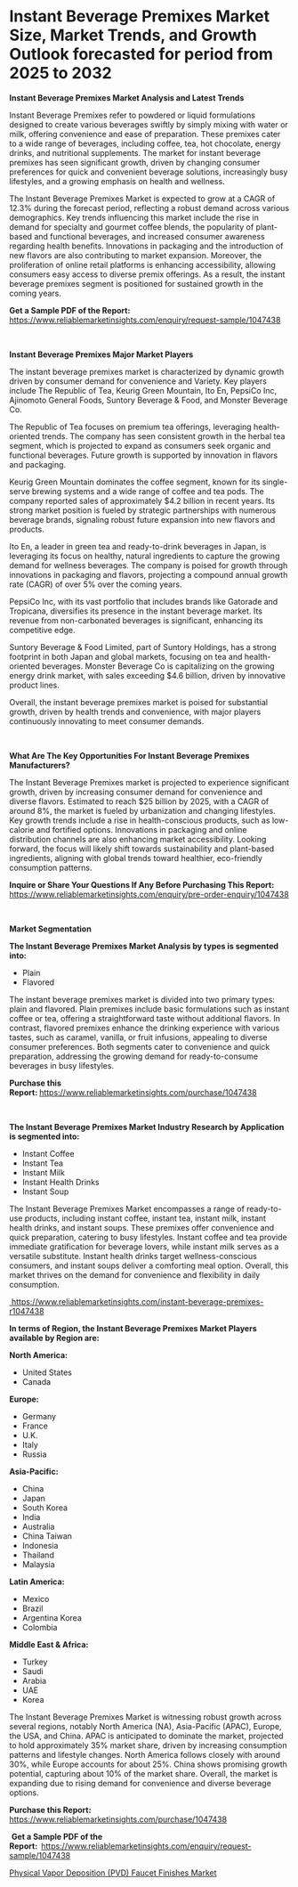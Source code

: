 <p><h1>Instant Beverage Premixes Market Size, Market Trends, and Growth Outlook forecasted for period from 2025 to 2032</h1></p><p><strong>Instant Beverage Premixes Market Analysis and Latest Trends</strong></p>
<p><p>Instant Beverage Premixes refer to powdered or liquid formulations designed to create various beverages swiftly by simply mixing with water or milk, offering convenience and ease of preparation. These premixes cater to a wide range of beverages, including coffee, tea, hot chocolate, energy drinks, and nutritional supplements. The market for instant beverage premixes has seen significant growth, driven by changing consumer preferences for quick and convenient beverage solutions, increasingly busy lifestyles, and a growing emphasis on health and wellness.</p><p>The Instant Beverage Premixes Market is expected to grow at a CAGR of 12.3% during the forecast period, reflecting a robust demand across various demographics. Key trends influencing this market include the rise in demand for specialty and gourmet coffee blends, the popularity of plant-based and functional beverages, and increased consumer awareness regarding health benefits. Innovations in packaging and the introduction of new flavors are also contributing to market expansion. Moreover, the proliferation of online retail platforms is enhancing accessibility, allowing consumers easy access to diverse premix offerings. As a result, the instant beverage premixes segment is positioned for sustained growth in the coming years.</p></p>
<p><strong>Get a Sample PDF of the Report:&nbsp;</strong> <a href="https://www.reliablemarketinsights.com/enquiry/request-sample/1047438?utm_campaign=2181&utm_medium=2&utm_source=Github&utm_content=ia&utm_term=22032025&utm_id=instant-beverage-premixes">https://www.reliablemarketinsights.com/enquiry/request-sample/1047438</a></p>
<p>&nbsp;</p>
<p><strong>Instant Beverage Premixes Major Market Players</strong></p>
<p><p>The instant beverage premixes market is characterized by dynamic growth driven by consumer demand for convenience and Variety. Key players include The Republic of Tea, Keurig Green Mountain, Ito En, PepsiCo Inc, Ajinomoto General Foods, Suntory Beverage & Food, and Monster Beverage Co.</p><p>The Republic of Tea focuses on premium tea offerings, leveraging health-oriented trends. The company has seen consistent growth in the herbal tea segment, which is projected to expand as consumers seek organic and functional beverages. Future growth is supported by innovation in flavors and packaging.</p><p>Keurig Green Mountain dominates the coffee segment, known for its single-serve brewing systems and a wide range of coffee and tea pods. The company reported sales of approximately $4.2 billion in recent years. Its strong market position is fueled by strategic partnerships with numerous beverage brands, signaling robust future expansion into new flavors and products.</p><p>Ito En, a leader in green tea and ready-to-drink beverages in Japan, is leveraging its focus on healthy, natural ingredients to capture the growing demand for wellness beverages. The company is poised for growth through innovations in packaging and flavors, projecting a compound annual growth rate (CAGR) of over 5% over the coming years.</p><p>PepsiCo Inc, with its vast portfolio that includes brands like Gatorade and Tropicana, diversifies its presence in the instant beverage market. Its revenue from non-carbonated beverages is significant, enhancing its competitive edge.</p><p>Suntory Beverage & Food Limited, part of Suntory Holdings, has a strong footprint in both Japan and global markets, focusing on tea and health-oriented beverages. Monster Beverage Co is capitalizing on the growing energy drink market, with sales exceeding $4.6 billion, driven by innovative product lines.</p><p>Overall, the instant beverage premixes market is poised for substantial growth, driven by health trends and convenience, with major players continuously innovating to meet consumer demands.</p></p>
<p>&nbsp;</p>
<p><strong>What Are The Key Opportunities For Instant Beverage Premixes Manufacturers?</strong></p>
<p><p>The Instant Beverage Premixes market is projected to experience significant growth, driven by increasing consumer demand for convenience and diverse flavors. Estimated to reach $25 billion by 2025, with a CAGR of around 8%, the market is fueled by urbanization and changing lifestyles. Key growth trends include a rise in health-conscious products, such as low-calorie and fortified options. Innovations in packaging and online distribution channels are also enhancing market accessibility. Looking forward, the focus will likely shift towards sustainability and plant-based ingredients, aligning with global trends toward healthier, eco-friendly consumption patterns.</p></p>
<p><strong>Inquire or Share Your Questions If Any Before Purchasing This Report:</strong> <a href="https://www.reliablemarketinsights.com/enquiry/pre-order-enquiry/1047438?utm_campaign=2181&utm_medium=2&utm_source=Github&utm_content=ia&utm_term=22032025&utm_id=instant-beverage-premixes">https://www.reliablemarketinsights.com/enquiry/pre-order-enquiry/1047438</a></p>
<p>&nbsp;</p>
<p><strong>Market Segmentation</strong></p>
<p><strong>The Instant Beverage Premixes Market Analysis by types is segmented into:</strong></p>
<p><ul><li>Plain</li><li>Flavored</li></ul></p>
<p><p>The instant beverage premixes market is divided into two primary types: plain and flavored. Plain premixes include basic formulations such as instant coffee or tea, offering a straightforward taste without additional flavors. In contrast, flavored premixes enhance the drinking experience with various tastes, such as caramel, vanilla, or fruit infusions, appealing to diverse consumer preferences. Both segments cater to convenience and quick preparation, addressing the growing demand for ready-to-consume beverages in busy lifestyles.</p></p>
<p><strong>Purchase this Report:&nbsp;</strong><a href="https://www.reliablemarketinsights.com/purchase/1047438?utm_campaign=2181&utm_medium=2&utm_source=Github&utm_content=ia&utm_term=22032025&utm_id=instant-beverage-premixes">https://www.reliablemarketinsights.com/purchase/1047438</a></p>
<p>&nbsp;</p>
<p><strong>The Instant Beverage Premixes Market Industry Research by Application is segmented into:</strong></p>
<p><ul><li>Instant Coffee</li><li>Instant Tea</li><li>Instant Milk</li><li>Instant Health Drinks</li><li>Instant Soup</li></ul></p>
<p><p>The Instant Beverage Premixes Market encompasses a range of ready-to-use products, including instant coffee, instant tea, instant milk, instant health drinks, and instant soups. These premixes offer convenience and quick preparation, catering to busy lifestyles. Instant coffee and tea provide immediate gratification for beverage lovers, while instant milk serves as a versatile substitute. Instant health drinks target wellness-conscious consumers, and instant soups deliver a comforting meal option. Overall, this market thrives on the demand for convenience and flexibility in daily consumption.</p></p>
<p><a href="https://www.reliablemarketinsights.com/instant-beverage-premixes-r1047438?utm_campaign=2181&utm_medium=2&utm_source=Github&utm_content=ia&utm_term=22032025&utm_id=instant-beverage-premixes">&nbsp;https://www.reliablemarketinsights.com/instant-beverage-premixes-r1047438</a></p>
<p><strong>In terms of Region, the Instant Beverage Premixes Market Players available by Region are:</strong></p>
<p>
    <p> <strong> North America: </strong>
        <ul>
            <li>United States</li>
            <li>Canada</li>
        </ul>
        </p> 
    <p> <strong> Europe: </strong>
        <ul>
            <li>Germany</li>
            <li>France</li>
            <li>U.K.</li>
            <li>Italy</li>
            <li>Russia</li>
        </ul>
        </p> 
    <p> <strong> Asia-Pacific: </strong>
        <ul>
            <li>China</li>
            <li>Japan</li>
            <li>South Korea</li>
            <li>India</li>
            <li>Australia</li>
            <li>China Taiwan</li>
            <li>Indonesia</li>
            <li>Thailand</li>
            <li>Malaysia</li>
        </ul>
        </p> 
    <p> <strong> Latin America: </strong>
        <ul>
            <li>Mexico</li>
            <li>Brazil</li>
            <li>Argentina Korea</li>
            <li>Colombia</li>
        </ul>
        </p> 
    <p> <strong> Middle East & Africa: </strong>
        <ul>
            <li>Turkey</li>
            <li>Saudi</li>
            <li>Arabia</li>
            <li>UAE</li>
            <li>Korea</li>
        </ul>
    </p>
    </p>
<p><p>The Instant Beverage Premixes Market is witnessing robust growth across several regions, notably North America (NA), Asia-Pacific (APAC), Europe, the USA, and China. APAC is anticipated to dominate the market, projected to hold approximately 35% market share, driven by increasing consumption patterns and lifestyle changes. North America follows closely with around 30%, while Europe accounts for about 25%. China shows promising growth potential, capturing about 10% of the market share. Overall, the market is expanding due to rising demand for convenience and diverse beverage options.</p></p>
<p><strong>Purchase this Report: </strong><a href="https://www.reliablemarketinsights.com/purchase/1047438?utm_campaign=2181&utm_medium=2&utm_source=Github&utm_content=ia&utm_term=22032025&utm_id=instant-beverage-premixes">https://www.reliablemarketinsights.com/purchase/1047438</a></p>
<p>&nbsp;<strong>Get a Sample PDF of the Report:&nbsp;&nbsp;</strong><a href="https://www.reliablemarketinsights.com/enquiry/request-sample/1047438?utm_campaign=2181&utm_medium=2&utm_source=Github&utm_content=ia&utm_term=22032025&utm_id=instant-beverage-premixes">https://www.reliablemarketinsights.com/enquiry/request-sample/1047438</a></p>
<p><strong></strong></p>
<p><p><a href="https://github.com/HobertDavis43/Market-Research-Report-List-2/blob/main/physical-vapor-deposition-pvd-faucet-finishes-market.md?utm_campaign=2181&utm_medium=2&utm_source=Github&utm_content=ia&utm_term=22032025&utm_id=instant-beverage-premixes">Physical Vapor Deposition (PVD) Faucet Finishes Market</a></p></p>